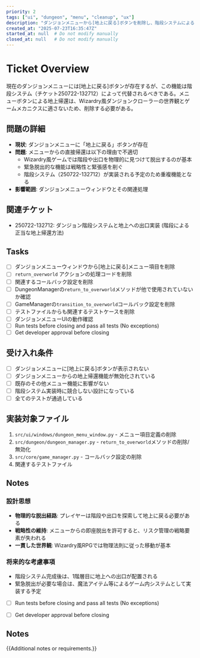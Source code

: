 ```yaml
---
priority: 2
tags: ["ui", "dungeon", "menu", "cleanup", "ux"]
description: "ダンジョンメニューから[地上に戻る]ボタンを削除し、階段システムによる地上帰還に統一"
created_at: "2025-07-23T16:35:47Z"
started_at: null  # Do not modify manually
closed_at: null   # Do not modify manually
---
```


# Ticket Overview

現在のダンジョンメニューには[地上に戻る]ボタンが存在するが、この機能は階段システム（チケット250722-132712）によって代替されるべきである。メニューボタンによる地上帰還は、Wizardry風ダンジョンクローラーの世界観とゲームメカニクスに適さないため、削除する必要がある。

## 問題の詳細

- **現状**: ダンジョンメニューに「地上に戻る」ボタンが存在
- **問題**: メニューからの直接帰還は以下の理由で不適切
  - Wizardry風ゲームでは階段や出口を物理的に見つけて脱出するのが基本
  - 緊急脱出的な機能は戦略性と緊張感を削ぐ
  - 階段システム（250722-132712）が実装される予定のため重複機能となる
- **影響範囲**: ダンジョンメニューウィンドウとその関連処理

## 関連チケット

- 250722-132712: ダンジョン階段システムと地上への出口実装 (階段による正当な地上帰還方法)

## Tasks

- [ ] ダンジョンメニューウィンドウから[地上に戻る]メニュー項目を削除
- [ ] `return_overworld` アクションの処理コードを削除
- [ ] 関連するコールバック設定を削除
- [ ] DungeonManagerの`return_to_overworld`メソッドが他で使用されていないか確認
- [ ] GameManagerの`transition_to_overworld`コールバック設定を削除
- [ ] テストファイルからも関連するテストケースを削除
- [ ] ダンジョンメニューUIの動作確認
- [ ] Run tests before closing and pass all tests (No exceptions)
- [ ] Get developer approval before closing

## 受け入れ条件

- [ ] ダンジョンメニューに[地上に戻る]ボタンが表示されない
- [ ] ダンジョンメニューからの地上帰還機能が無効化されている
- [ ] 既存のその他メニュー機能に影響がない
- [ ] 階段システム実装時に競合しない設計になっている
- [ ] 全てのテストが通過している

## 実装対象ファイル

1. `src/ui/windows/dungeon_menu_window.py` - メニュー項目定義の削除
2. `src/dungeon/dungeon_manager.py` - `return_to_overworld`メソッドの削除/無効化
3. `src/core/game_manager.py` - コールバック設定の削除
4. 関連するテストファイル

## Notes

### 設計思想

- **物理的な脱出経路**: プレイヤーは階段や出口を探索して地上に戻る必要がある
- **戦略性の維持**: メニューからの即座脱出を許可すると、リスク管理の戦略要素が失われる
- **一貫した世界観**: Wizardry風RPGでは物理法則に従った移動が基本

### 将来的な考慮事項

- 階段システム完成後は、1階層目に地上への出口が配置される
- 緊急脱出が必要な場合は、魔法アイテム等によるゲーム内システムとして実装する予定
- [ ] Run tests before closing and pass all tests (No exceptions)
- [ ] Get developer approval before closing


## Notes

{{Additional notes or requirements.}}
